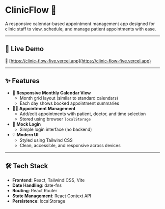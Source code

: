# ClinicFlow 🏥

A responsive calendar-based appointment management app designed for clinic staff to view, schedule, and manage patient appointments with ease.

---

## 🚀 Live Demo

🔗 [https://clinic-flow-five.vercel.app](https://clinic-flow-five.vercel.app)

---

## ✨ Features

- 📅 **Responsive Monthly Calendar View**
  - Month grid layout (similar to standard calendars)
  - Each day shows booked appointment summaries
- 🧑‍⚕️ **Appointment Management**
  - Add/edit appointments with patient, doctor, and time selection
  - Stored using browser `localStorage`
- 🔐 **Mock Login**
  - Simple login interface (no backend)
- 💡 **Modern UI**
  - Styled using Tailwind CSS
  - Clean, accessible, and responsive across devices

---

## 🛠️ Tech Stack

- **Frontend**: React, Tailwind CSS, Vite
- **Date Handling**: date-fns
- **Routing**: React Router
- **State Management**: React Context API
- **Persistence**: localStorage
